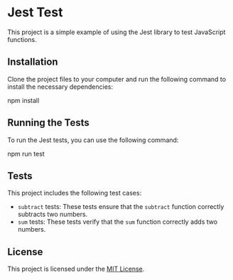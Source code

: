 # Jest Test

This project is a simple example of using the Jest library to test JavaScript functions.

## Installation

Clone the project files to your computer and run the following command to install the necessary dependencies:

npm install


## Running the Tests

To run the Jest tests, you can use the following command:

npm run test


## Tests

This project includes the following test cases:

- `subtract` tests: These tests ensure that the `subtract` function correctly subtracts two numbers.
- `sum` tests: These tests verify that the `sum` function correctly adds two numbers.

## License

This project is licensed under the [MIT License](LICENSE).
